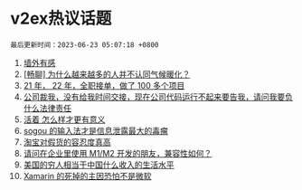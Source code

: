# v2ex热议话题

`最后更新时间：2023-06-23 05:07:18 +0800`

1. [墙外有感](https://www.v2ex.com/t/950880)
1. [[畅聊] 为什么越来越多的人并不认同气候暖化？](https://www.v2ex.com/t/950846)
1. [21 年， 22 年，全职接单，做了 100 多个项目](https://www.v2ex.com/t/950796)
1. [公司裁我，没有给我时间交接，现在公司代码运行不起来要告我，请问我要负什么法律责任](https://www.v2ex.com/t/950804)
1. [活着 怎么样才更有意义](https://www.v2ex.com/t/950815)
1. [sogou 的输入法才是信息泄露最大的毒瘤](https://www.v2ex.com/t/950829)
1. [淘宝对假货的容忍度真高](https://www.v2ex.com/t/950878)
1. [请问在企业里使用 M1/M2 开发的朋友，兼容性如何？](https://www.v2ex.com/t/950833)
1. [美国的穷人相当于中国什么收入的生活水平](https://www.v2ex.com/t/950882)
1. [Xamarin 的死掉的主因恐怕不是微软](https://www.v2ex.com/t/950795)

